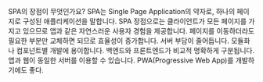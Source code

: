 SPA의 장점이 무엇인가요?
SPA는 Single Page Application의 약자로, 하나의 페이지로 구성된 애플리케이션을 말합니다.
SPA 장점으로는
클라이언트가 모든 페이지를 가지고 있으므로 앱과 같은 자연스러운 사용자 경험을 제공합니다.
페이지를 이동하더라도 필요한 부분만 교체하면 되므로 효율성이 증가합니다.
서버 부담이 줄어듭니다.
모듈화나 컴포넌트별 개발에 용이합니다.
백엔드와 프론트엔드가 비교적 명확하게 구분됩니다.
앱과 웹이 동일한 서버를 이용할 수 있습니다.
PWA(Progressive Web App)를 개발하기에도 좋다.